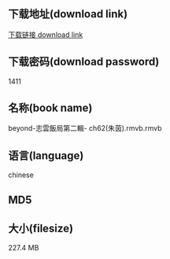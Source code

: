 ## 下载地址(download link)
[下载链接 download link](https://voluble-croquembouche-d321dc.netlify.app/?s=beyond-%E5%BF%97%E9%9B%B2%E9%A3%AF%E5%B1%80%E7%AC%AC%E4%BA%8C%E8%BC%AF-+ch62%28%E6%9C%B1%E8%8C%B5%29.rmvb)

## 下载密码(download password)
1411

## 名称(book name)
beyond-志雲飯局第二輯- ch62(朱茵).rmvb.rmvb

## 语言(language)
chinese

## MD5


## 大小(filesize)
227.4 MB
